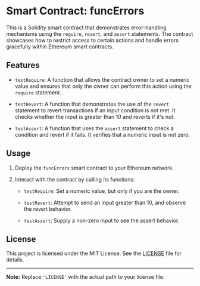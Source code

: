 # Smart Contract: funcErrors

This is a Solidity smart contract that demonstrates error-handling mechanisms using the `require`, `revert`, and `assert` statements. The contract showcases how to restrict access to certain actions and handle errors gracefully within Ethereum smart contracts.

## Features

- `testRequire`: A function that allows the contract owner to set a numeric value and ensures that only the owner can perform this action using the `require` statement.

- `testRevert`: A function that demonstrates the use of the `revert` statement to revert transactions if an input condition is not met. It checks whether the input is greater than 10 and reverts if it's not.

- `testAssert`: A function that uses the `assert` statement to check a condition and revert if it fails. It verifies that a numeric input is not zero.

## Usage

1. Deploy the `funcErrors` smart contract to your Ethereum network.

2. Interact with the contract by calling its functions:

   - `testRequire`: Set a numeric value, but only if you are the owner.

   - `testRevert`: Attempt to send an input greater than 10, and observe the revert behavior.

   - `testAssert`: Supply a non-zero input to see the assert behavior.

## License

This project is licensed under the MIT License. See the [LICENSE](LICENSE) file for details.

---

**Note:** Replace `'LICENSE'` with the actual path to your license file.
